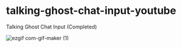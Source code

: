 # talking-ghost-chat-input-youtube

Talking Ghost Chat Input (Completed)

![ezgif com-gif-maker (1)](https://user-images.githubusercontent.com/97748602/180613046-3de8776b-66f1-49cf-bd0a-5a90e83b0c9a.gif)
